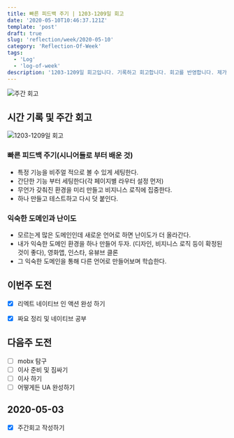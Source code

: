 ```yaml
---
title: 빠른 피드백 주기 | 1203-1209일 회고
date: '2020-05-10T10:46:37.121Z'
template: 'post'
draft: true
slug: 'reflection/week/2020-05-10'
category: 'Reflection-Of-Week'
tags:
  - 'Log'
  - 'log-of-week'
description: '1203-1209일 회고입니다. 기록하고 회고합니다. 회고를 반영합니다. 제가 자라는 방식입니다.'
---
```

![주간 회고](https://imgur.com/PwMHNaY.png)


## 시간 기록 및 주간 회고 

![1203-1209일 회고](https://imgur.com/22Ndabo.png)

### 빠른 피드백 주기(시니어들로 부터 배운 것)

- 특정 기능을 비주얼 적으로 볼 수 있게 세팅한다.
- 간단한 기능 부터 세팅한다(각 페이지별 라우터 설정 먼저)
- 무언가 갖춰진 환경을 미리 만들고 비지니스 로직에 집중한다.
- 하나 만들고 테스트하고 다시 덧 붙인다.

### 익숙한 도메인과 난이도

- 모르는게 많은 도메인인데 새로운 언어로 하면 난이도가 더 올라간다.
- 내가 익숙한 도메인 환경을 하나 만들어 두자. (디자인, 비지니스 로직 등이 확정된 것이 좋다), 영화앱, 인스타, 유뷰브 클론
- 그 익숙한 도메인을 통해 다른 언어로 만들어보며 학습한다.

## 이번주 도전
- [x] 리엑트 네이티브 인 액션 완성 하기 
- [x] 짜요 정리 및 네이티브 공부


## 다음주 도전
- [ ] mobx 탐구 
- [ ] 이사 준비 및 짐싸기
- [ ] 이사 하기 
- [ ] 어떻게든 UA 완성하기 

## 2020-05-03
- [x] 주간회고 작성하기 
